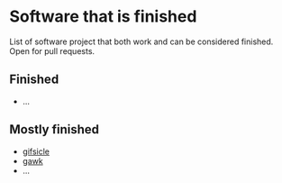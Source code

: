 # Software that is finished

List of software project that both work and can be considered finished. Open for pull requests.

## Finished

* ...

## Mostly finished

* [gifsicle](https://www.lcdf.org/gifsicle/) 
* [gawk](https://www.gnu.org/software/gawk/)
* ...

